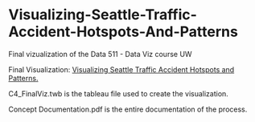 # Visualizing-Seattle-Traffic-Accident-Hotspots-And-Patterns
Final vizualization of the Data 511 - Data Viz course UW


Final Visualization: [Visualizing Seattle Traffic Accident Hotspots and Patterns.](https://public.tableau.com/shared/TPQTGBNJR?:display_count=n&:origin=viz_share_link)

C4_FinalViz.twb is the tableau file used to create the visualization. 

Concept Documentation.pdf is the entire documentation of the process.
